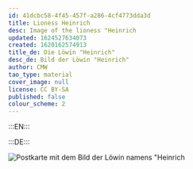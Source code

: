 ```yaml
---
id: 41dcbc58-4f45-457f-a286-4cf4773dda3d
title: Lioness Heinrich
desc: Image of the lioness "Heinrich
updated: 1624527634073
created: 1620162574913
title_de: Die Löwin "Heinrich"
desc_de: Bild der Löwin "Heinrich"
author: CMW
tao_type: material
cover_image: null
license: CC BY-SA
published: false
colour_scheme: 2
---
```


:::EN:::

:::DE:::

![Postkarte mit dem Bild der Löwin namens "Heinrich](/images/cmw/S_7_2_Loewin_Heinrich.jpg)


